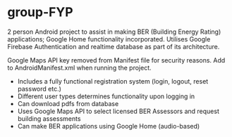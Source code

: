# group-FYP
2 person Android project to assist in making BER (Building Energy Rating) applications; Google Home functionality incorporated. Utilises Google Firebase Authentication and realtime database as part of its architecture.

Google Maps API key removed from Manifest file for security reasons. Add to AndroidManifest.xml when running the project.

- Includes a fully functional registration system (login, logout, reset password etc.)
- Different user types determines functionality upon logging in
- Can download pdfs from database
- Uses Google Maps API to select licensed BER Assessors and request building assessments
- Can make BER applications using Google Home (audio-based)

